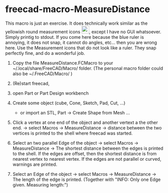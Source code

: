 # freecad-macro-MeasureDistance

This macro is just an exercise. It does technically work similar as the yellowish round measurement icons
<img src="https://wiki.freecad.org/images/c/c7/Part_Measure_Linear.svg" width=24>, except I have no GUI whatsoever. Simply printig to stdout. If you come here because the blue ruler is annoying, it does not snap, it cannot do angles, etc... then you are wrong here. Use the Measurement icons that do not look like a ruler. They snap perfectly fine, and do a wonderful job.

1) Copy the file MeasureDistance.FCMacro to your ~/.local/share/FreeCAD/Macro/ folder.
   (The personal macro folder could also be ~/.FreeCAD/Macro/ )
2) (Re)start freecad,
3) open Part or Part Design workbench 
4) Create some object (cube, Cone, Sketch, Pad, Cut, ...)
   - or import an STL, Part -> Create Shape from Mesh ...

5) Click a vertex at one end of the object and another vertext a the other end.
   -> select Macros -> MeasureDistance
   -> distance between the two vertices is printed to the shell where freecad was started.
6) Select an two parallel Edge of the object
   -> select Macros -> MeasureDistance
   -> The shortest distance between the edges is printed to the shell.
      If the edges are offset, then the shortest distance is from nearest vertex to nearest vertex.
      If the edges are not parallel or curved, warnings are printed.
7) Select an Edge of the object
   -> select Macros -> MeasureDistance
   -> The length of the edge is printed. (Together with "INFO: Only one Edge given. Measuring length:")



